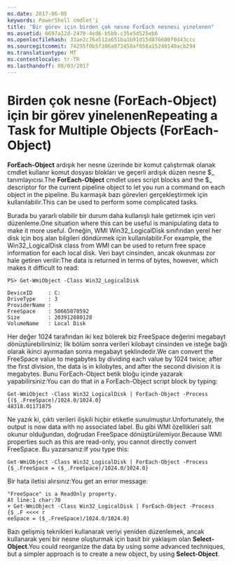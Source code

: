 ```yaml
---
ms.date: 2017-06-05
keywords: PowerShell cmdlet'i
title: "Bir görev için birden çok nesne ForEach nesnesi yinelenen"
ms.assetid: 6697a12d-2470-4ed6-b5bb-c35e5d525eb6
ms.openlocfilehash: 33ae2c76a512a651ba1b91d15d876608f0d43ccc
ms.sourcegitcommit: 74255f0b5f386a072458af058a15240140acb294
ms.translationtype: MT
ms.contentlocale: tr-TR
ms.lasthandoff: 08/03/2017
---
```

# <a name="repeating-a-task-for-multiple-objects-foreach-object"></a><span data-ttu-id="77f84-103">Birden çok nesne (ForEach-Object) için bir görev yinelenen</span><span class="sxs-lookup"><span data-stu-id="77f84-103">Repeating a Task for Multiple Objects (ForEach-Object)</span></span>
<span data-ttu-id="77f84-104">**ForEach-Object** ardışık her nesne üzerinde bir komut çalıştırmak olanak cmdlet kullanır komut dosyası blokları ve geçerli ardışık düzen nesne $_ tanımlayıcısı.</span><span class="sxs-lookup"><span data-stu-id="77f84-104">The **ForEach-Object** cmdlet uses script blocks and the $_ descriptor for the current pipeline object to let you run a command on each object in the pipeline.</span></span> <span data-ttu-id="77f84-105">Bu karmaşık bazı görevleri gerçekleştirmek için kullanılabilir.</span><span class="sxs-lookup"><span data-stu-id="77f84-105">This can be used to perform some complicated tasks.</span></span>

<span data-ttu-id="77f84-106">Burada bu yararlı olabilir bir durum daha kullanışlı hale getirmek için veri düzenleme.</span><span class="sxs-lookup"><span data-stu-id="77f84-106">One situation where this can be useful is manipulating data to make it more useful.</span></span> <span data-ttu-id="77f84-107">Örneğin, WMI Win32_LogicalDisk sınıfından yerel her disk için boş alan bilgileri döndürmek için kullanılabilir.</span><span class="sxs-lookup"><span data-stu-id="77f84-107">For example, the Win32_LogicalDisk class from WMI can be used to return free space information for each local disk.</span></span> <span data-ttu-id="77f84-108">Veri bayt cinsinden, ancak okunması zor hale getiren verilir:</span><span class="sxs-lookup"><span data-stu-id="77f84-108">The data is returned in terms of bytes, however, which makes it difficult to read:</span></span>

```
PS> Get-WmiObject -Class Win32_LogicalDisk

DeviceID     : C:
DriveType    : 3
ProviderName :
FreeSpace    : 50665070592
Size         : 203912880128
VolumeName   : Local Disk
```

<span data-ttu-id="77f84-109">Her değer 1024 tarafından iki kez bölerek biz FreeSpace değerini megabayt dönüştürebilirsiniz; İlk bölüm sonra verileri kilobayt cinsinden ve isteğe bağlı olarak ikinci ayırmadan sonra megabayt şeklindedir.</span><span class="sxs-lookup"><span data-stu-id="77f84-109">We can convert the FreeSpace value to megabytes by dividing each value by 1024 twice; after the first division, the data is in kilobytes, and after the second division it is megabytes.</span></span> <span data-ttu-id="77f84-110">Bunu ForEach-Object betik bloğu içinde yazarak yapabilirsiniz:</span><span class="sxs-lookup"><span data-stu-id="77f84-110">You can do that in a ForEach-Object script block by typing:</span></span>

```
Get-WmiObject -Class Win32_LogicalDisk | ForEach-Object -Process {($_.FreeSpace)/1024.0/1024.0}
48318.01171875
```

<span data-ttu-id="77f84-111">Ne yazık ki, çıktı verileri ilişkili hiçbir etiketle sunulmuştur.</span><span class="sxs-lookup"><span data-stu-id="77f84-111">Unfortunately, the output is now data with no associated label.</span></span> <span data-ttu-id="77f84-112">Bu gibi WMI özellikleri salt okunur olduğundan, doğrudan FreeSpace dönüştürülemiyor.</span><span class="sxs-lookup"><span data-stu-id="77f84-112">Because WMI properties such as this are read-only, you cannot directly convert FreeSpace.</span></span> <span data-ttu-id="77f84-113">Bu yazarsanız:</span><span class="sxs-lookup"><span data-stu-id="77f84-113">If you type this:</span></span>

```
Get-WmiObject -Class Win32_LogicalDisk | ForEach-Object -Process {$_.FreeSpace = ($_.FreeSpace)/1024.0/1024.0}
```

<span data-ttu-id="77f84-114">Bir hata iletisi alırsınız:</span><span class="sxs-lookup"><span data-stu-id="77f84-114">You get an error message:</span></span>

```
"FreeSpace" is a ReadOnly property.
At line:1 char:70
+ Get-WmiObject -Class Win32_LogicalDisk | ForEach-Object -Process {$_.F <<<< r
eeSpace = ($_.FreeSpace)/1024.0/1024.0}
```

<span data-ttu-id="77f84-115">Bazı gelişmiş teknikleri kullanarak veriyi yeniden düzenlemek, ancak kullanarak yeni bir nesne oluşturmak için basit bir yaklaşım olan **Select-Object**.</span><span class="sxs-lookup"><span data-stu-id="77f84-115">You could reorganize the data by using some advanced techniques, but a simpler approach is to create a new object, by using **Select-Object**.</span></span>

